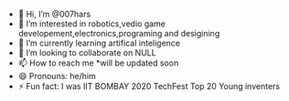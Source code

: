 - 👋 Hi, I’m @007hars
- 👀 I’m interested in robotics,vedio game developement,electronics,programing and desigining
- 🌱 I’m currently learning artifical inteligence
- 💞️ I’m looking to collaborate on NULL
- 📫 How to reach me *will be updated soon
- 😄 Pronouns: he/him
- ⚡ Fun fact: I was IIT BOMBAY 2020 TechFest Top 20 Young inventers

<!---
007hars/007hars is a ✨ special ✨ repository because its `README.md` (this file) appears on your GitHub profile.
You can click the Preview link to take a look at your changes.
--->
